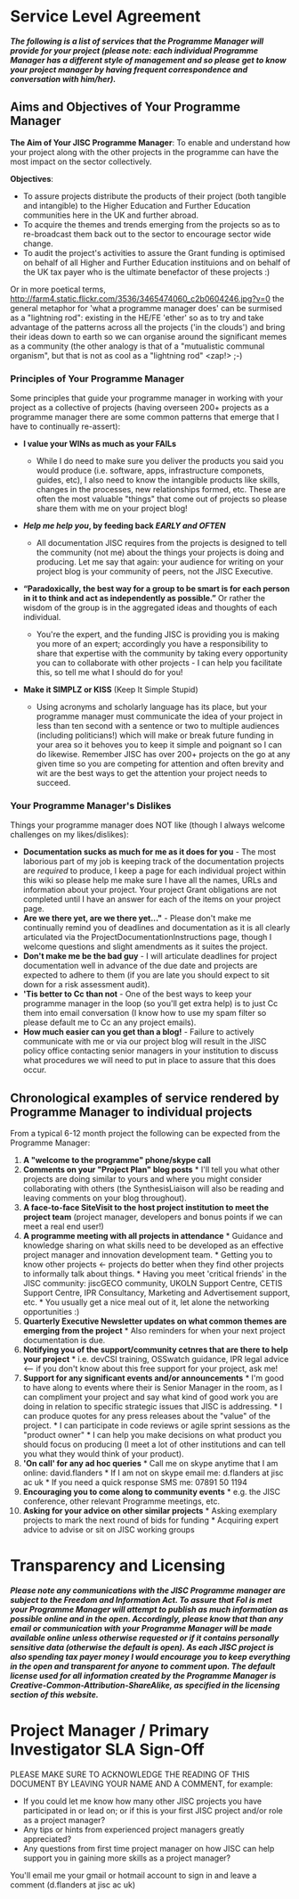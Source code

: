 # Service Level Agreement #
_**The following is a list of services that the Programme Manager will provide for your project (please note: each individual Programme Manager has a different style of management and so please get to know your project manager by having frequent correspondence and conversation with him/her).**_

## Aims and Objectives of Your Programme Manager ##
**The Aim of Your JISC Programme Manager**: To enable and understand how your project along with the other projects in the programme can have the most impact on the sector collectively.

**Objectives**:
  * To assure projects distribute the products of their project (both tangible and intangible) to the Higher Education and Further Education communities here in the UK and further abroad.
  * To acquire the themes and trends emerging from the projects so as to re-broadcast them back out to the sector to encourage sector wide change.
  * To audit the project's activities to assure the Grant funding is optimised on behalf of all Higher and Further Education instituions and on behalf of the UK tax payer who is the ultimate benefactor of these projects :)

Or in more poetical terms,
http://farm4.static.flickr.com/3536/3465474060_c2b0604246.jpg?v=0
the general metaphor for 'what a programme manager does' can be surmised as a "lightning rod": existing in the HE/FE 'ether' so as to try and take advantage of the patterns across all the projects ('in the clouds') and bring their ideas down to earth so we can organise around the significant memes as a community (the other analogy is that of a "mutualistic communal organism", but that is not as cool as a "lightning rod" <zap!> ;-)

### Principles of Your Programme Manager ###
Some principles that guide your programme manager in working with your project as a collective of projects (having overseen 200+ projects as a programme manager there are some common patterns that emerge that I have to continually re-assert):

  * **I value your WINs as much as your FAILs**
    * While I do need to make sure you deliver the products you said you would produce (i.e. software, apps, infrastructure componets, guides, etc), I also need to know the intangible products like skills, changes in the processes, new relationships formed, etc.  These are often the most valuable "things" that come out of projects so please share them with me on your project blog!

  * **_Help me help you_, by feeding back _EARLY and OFTEN_**
    * All documentation JISC requires from the projects is designed to tell the community (not me) about the things your projects is doing and producing.  Let me say that again: your audience for writing on your project blog is your community of peers, not the JISC Executive.

  * **“Paradoxically, the best way for a group to be smart is for each person in it to think and act as independently as possible.”**  Or rather the wisdom of the group is in the aggregated ideas and thoughts of each individual.
    * You're the expert, and the funding JISC is providing you is making you more of an expert; accordingly you have a responsibility to share that expertise with the community by taking every opportunity you can to collaborate with other projects - I can help you facilitate this, so tell me what I should do for you!

  * **Make it SIMPLZ or KISS** (Keep It Simple Stupid)
    * Using acronyms and scholarly language has its place, but your programme manager must communicate the idea of your project in less than ten second with a sentence or two to multiple audiences (including politicians!) which will make or break future funding in your area so it behoves you to keep it simple and poignant so I can do likewise. Remember JISC has over 200+ projects on the go at any given time so you are competing for attention and often brevity and wit are the best ways to get the attention your project needs to succeed.


### Your Programme Manager's Dislikes ###
Things your programme manager does NOT like (though I always welcome challenges on my likes/dislikes):

  * **Documentation sucks as much for me as it does for you** - The most laborious part of my job is keeping track of the documentation projects are _required_ to produce, I keep a page for each individual project within this wiki so please help me make sure I have all the names, URLs and information about your project.  Your project Grant obligations are not completed until I have an answer for each of the items on your project page.
  * **Are we there yet, are we there yet..."** - Please don't make me continually remind you of deadlines and documentation as it is all clearly articulated via the ProjectDocumentationInstructions page, though I welcome questions and slight amendments as it suites the project.
  * **Don't make me be the bad guy** - I will articulate deadlines for project documentation well in advance of the due date and projects are expected to adhere to them (if you are late you should expect to sit down for a risk assessment audit).
  * **'Tis better to Cc than not** - One of the best ways to keep your programme manager in the loop (so you'll get extra help) is to just Cc them into email conversation (I know how to use my spam filter so please default me to Cc an any project emails).
  * **How much easier can you get than a blog!** - Failure to actively communicate with me or via our project blog will result in the JISC policy office contacting senior managers in your institution to discuss what procedures we will need to put in place to assure that this does occur.


## Chronological examples of service rendered by Programme Manager to individual projects ##

From a typical 6-12 month project the following can be expected from the Programme Manager:
  1. **A "welcome to the programme" phone/skype call**
  1. **Comments on your "Project Plan" blog posts**
    * I'll tell you what other projects are doing similar to yours and where you might consider collaborating with others (the SynthesisLiaison will also be reading and leaving comments on your blog throughout).
  1. **A face-to-face SiteVisit to the host project institution to meet the project team** (project manager, developers and bonus points if we can meet a real end user!)
  1. **A programme meeting with all projects in attendance**
    * Guidance and knowledge sharing on what skills need to be developed as an effective project manager and innovation development team.
    * Getting you to know other projects <- projects do better when they find other projects to informally talk about things.
    * Having you meet 'critical friends' in the JISC community: jiscGECO community, UKOLN Support Centre, CETIS Support Centre, IPR Consultancy, Marketing and Advertisement support, etc.
    * You usually get a nice meal out of it, let alone the networking opportunities :)
  1. **Quarterly Executive Newsletter updates on what common themes are emerging from the project**
    * Also reminders for when your next project documentation is due.
  1. **Notifying you of the support/community cetnres that are there to help your project**
    * i.e. devCSI training,  OSSwatch guidance, IPR legal advice <-- if you don't know about this free support for your project, ask me!
  1. **Support for any significant events and/or announcements**
    * I'm good to have along to events where their is Senior Manager in the room, as I can compliment your project and say what kind of good work you are doing in relation to specific strategic issues that JISC is addressing.
    * I can produce quotes for any press releases about the "value" of the project.
    * I can participate in code reviews or agile sprint sessions as the "product owner"
    * I can help you make decisions on what product you should focus on producing (I meet a lot of other institutions and can tell you what they would think of your product).
  1. **'On call' for any ad hoc queries**
    * Call me on skype anytime that I am online: david.flanders
    * If I am not on skype email me: d.flanders at jisc ac uk
    * If you need a quick response SMS me: 07891 50 1194
  1. **Encouraging you to come along to community events**
    * e.g. the JISC conference, other relevant Programme meetings, etc.
  1. **Asking for your advice on other similar projects**
    * Asking exemplary projects to mark the next round of bids for funding
    * Acquiring expert advice to advise or sit on JISC working groups

# Transparency and Licensing #
**_Please note any communications with the JISC Programme manager are subject to the Freedom and Information Act.  To assure that FoI is met your Programme Manager will attempt to publish as much information as possible online and in the open.  Accordingly, please know that than any email or communication with your Programme Manager will be made available online unless otherwise requested or if it contains personally sensitive data (otherwise the default is open).  As each JISC project is also spending tax payer money I would encourage you to keep everything in the open and transparent for anyone to comment upon.  The default license used for all information created by the Programme Manager is Creative-Common-Attribution-ShareAlike, as specified in the licensing section of this website._**

# Project Manager / Primary Investigator SLA Sign-Off #
PLEASE MAKE SURE TO ACKNOWLEDGE THE READING OF THIS DOCUMENT BY LEAVING YOUR NAME AND A COMMENT, for example:
  * If you could let me know how many other JISC projects you have participated in or lead on; or if this is your first JISC project and/or role as a project manager?
  * Any tips or hints from experienced project managers greatly appreciated?
  * Any questions from first time project manager on how JISC can help support you in gaining more skills as a project manager?

You'll email me your gmail or hotmail account to sign in and leave a comment (d.flanders at jisc ac uk)